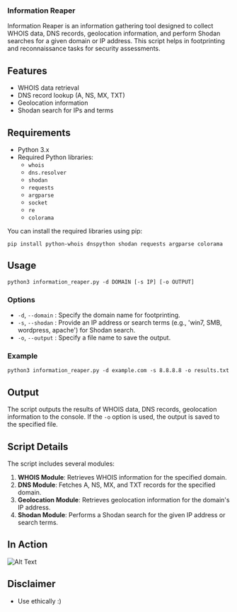 ### Information Reaper


Information Reaper is an information gathering tool designed to collect WHOIS data, DNS records, geolocation information, and perform Shodan searches for a given domain or IP address. This script helps in footprinting and reconnaissance tasks for security assessments.

## Features
- WHOIS data retrieval
- DNS record lookup (A, NS, MX, TXT)
- Geolocation information
- Shodan search for IPs and terms

## Requirements
- Python 3.x
- Required Python libraries:
  - `whois`
  - `dns.resolver`
  - `shodan`
  - `requests`
  - `argparse`
  - `socket`
  - `re`
  - `colorama`

You can install the required libraries using pip:
```
pip install python-whois dnspython shodan requests argparse colorama
```

## Usage
```
python3 information_reaper.py -d DOMAIN [-s IP] [-o OUTPUT]
```

### Options
- `-d`, `--domain` : Specify the domain name for footprinting.
- `-s`, `--shodan` : Provide an IP address or search terms (e.g., 'win7, SMB, wordpress, apache') for Shodan search.
- `-o`, `--output` : Specify a file name to save the output.

### Example
```
python3 information_reaper.py -d example.com -s 8.8.8.8 -o results.txt
```

## Output
The script outputs the results of WHOIS data, DNS records, geolocation information to the console. If the `-o` option is used, the output is saved to the specified file.

## Script Details
The script includes several modules:

1. **WHOIS Module**: Retrieves WHOIS information for the specified domain.
2. **DNS Module**: Fetches A, NS, MX, and TXT records for the specified domain.
3. **Geolocation Module**: Retrieves geolocation information for the domain's IP address.
4. **Shodan Module**: Performs a Shodan search for the given IP address or search terms.

## In Action
![Alt Text](https://github.com/omershaik0/Information_Reaper/blob/main/Information_Reaper.gif)

## Disclaimer
* Use ethically :)
